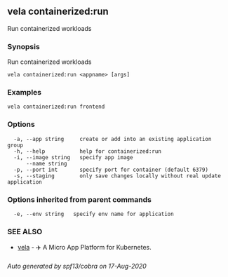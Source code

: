 ## vela containerized:run

Run containerized workloads

### Synopsis

Run containerized workloads

```
vela containerized:run <appname> [args]
```

### Examples

```
vela containerized:run frontend
```

### Options

```
  -a, --app string     create or add into an existing application group
  -h, --help           help for containerized:run
  -i, --image string   specify app image
      --name string    
  -p, --port int       specify port for container (default 6379)
  -s, --staging        only save changes locally without real update application
```

### Options inherited from parent commands

```
  -e, --env string   specify env name for application
```

### SEE ALSO

* [vela](vela.md)	 - ✈️  A Micro App Platform for Kubernetes.

###### Auto generated by spf13/cobra on 17-Aug-2020
